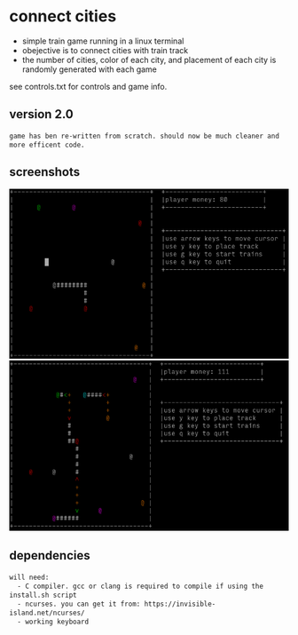# connect cities
 - simple train game running in a linux terminal
  - obejective is to connect cities with train track
  - the number of cities, color of each city, and placement of each city is randomly generated with each game
  
see controls.txt for controls and game info.

  ## version 2.0
    game has ben re-written from scratch. should now be much cleaner and more efficent code. 
    
 ## screenshots
  ![screenshot1](/screenshots/Screenshot1.png)
  ![screenshot2](/screenshots/screenshot2.png)
    
  ## dependencies 
    will need:
      - C compiler. gcc or clang is required to compile if using the install.sh script
      - ncurses. you can get it from: https://invisible-island.net/ncurses/
      - working keyboard

